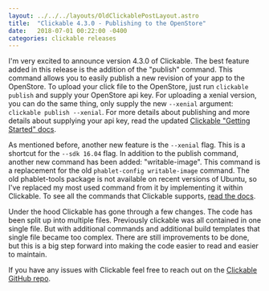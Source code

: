 ```yaml
---
layout: ../../../layouts/OldClickablePostLayout.astro
title:  "Clickable 4.3.0 - Publishing to the OpenStore"
date:   2018-07-01 00:22:00 -0400
categories: clickable releases
---
```


I'm very excited to announce version 4.3.0 of Clickable. The best feature added
in this release is the addition of the "publish" command. This command allows
you to easily publish a new revision of your app to the OpenStore. To upload
your click file to the OpenStore, just run `clickable publish` and supply your
OpenStore api key. For uploading a xenial version, you can do the same thing,
only supply the new `--xenial` argument: `clickable publish --xenial`. For more
details about publishing and more details about supplying your api key, read
the updated
[Clickable "Getting Started" docs](http://clickable-ut.dev/en/latest/getting-started.html#publishing-to-the-openstore).

As mentioned before, another new feature is the `--xenial` flag. This is a
shortcut for the `--sdk 16.04` flag. In addition to the publish command, another
new command has been added: "writable-image". This command is a replacement
for the old `phablet-config writable-image` command. The old phablet-tools
package is not available on recent versions of Ubuntu, so I've replaced my most
used command from it by implementing it within Clickable. To see all the
commands that Clickable supports,
[read the docs](http://clickable-ut.dev/en/latest/commands.html).

Under the hood Clickable has gone through a few changes. The code has been split
up into multiple files. Previously clickable was all contained in one single
file. But with additional commands and additional build templates that single
file became too complex. There are still improvements to be done, but this is a
big step forward into making the code easier to read and easier to maintain.

If you have any issues with Clickable feel free to reach out on the
[Clickable GitHub repo](https://github.com/bhdouglass/clickable/issues).
